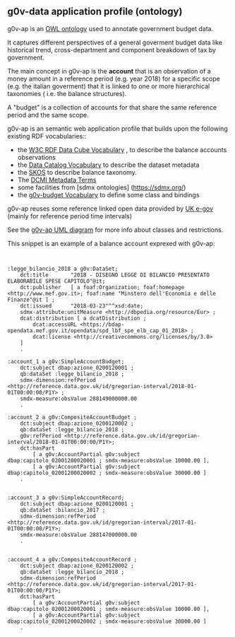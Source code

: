 g0v-data application profile (ontology)
---------------------------------------

g0v-ap is an [OWL ontology](https://www.w3.org/TR/owl2-primer/) used to annotate government budget data.  

It captures different perspectives of a general goverment budget data like historical trend, cross-department and component breakdown of tax by government.

The main concept in g0v-ap is the **account** that is an observation of a money amount in a reference period (e.g. year 2018) for a specific scope (e.g. the italian goverment) that it is linked to one or more hierarchical taxonomies ( i.e. the balance structures).

A "budget" is a collection of accounts for that share the same reference period and the same scope.

g0v-ap is an semantic web application profile that builds upon the following existing RDF vocabularies:: 

- the [W3C RDF Data Cube Vocabulary](https://www.w3.org/TR/vocab-data-cube) , to describe the balance accounts observations
- the [Data Catalog Vocabulary](https://www.w3.org/TR/vocab-dcat/) to describe the dataset metadata
- the [SKOS](https://www.w3.org/TR/skos-primer) to describe balance taxonomy.
- The [DCMI Metadata Terms](http://dublincore.org/documents/dcmi-terms/)
- some facilities from [sdmx ontologies] (https://sdmx.org/)
- the [g0v-budget Vocabulary](g0v-budget.rdf) to define some class and bindings

g0v-ap reuses  some reference linked open data provided by [UK e-gov](https://github.com/alphagov/datagovuk_reference) (mainly for reference period time intervals)

See the [g0v-ap UML diagram](https://www.draw.io/?lightbox=1&highlight=0000ff&edit=_blank&layers=1&nav=1&title=g0v-uml-diagram#Uhttps%3A%2F%2Fdrive.google.com%2Fa%2Fe-artspace.com%2Fuc%3Fid%3D1Qa_zoF1Nl8ULUg9uChN-OH3ep2Lta4PY%26export%3Ddownload) for more info about classes and restrictions.


This snippet is an example of a balance account  exprexed with g0v-ap:

```


:legge_bilancio_2018 a g0v:DataSet;
    dct:title       "2018 - DISEGNO LEGGE DI BILANCIO PRESENTATO ELABORABILE SPESE CAPITOLO"@it;
    dct:publisher   [ a foaf:Organization; foaf:homepage <http://www.mef.gov.it>; foaf:name "Minstero dell'Economia e delle Finanze"@it ] ;
    dct:issued      "2018-03-23"^^xsd:date;
    sdmx-attribute:unitMeasure <http://dbpedia.org/resource/Eur> ;
	dcat:distribution [ a dcatDistribution ;
		dcat:accessURL <https://bdap-opendata.mef.gov.it/opendata/spd_lbf_spe_elb_cap_01_2018> ;
		dcat:license <http://creativecommons.org/licenses/by/3.0>
	]
    .

:account_1 a g0v:SimpleAccountBudget;
	dct:subject dbap:azione_0200120001 ;
    qb:dataSet :legge_bilancio_2018 ;
	sdmx-dimension:refPeriod <http://reference.data.gov.uk/id/gregorian-interval/2018-01-01T00:00:00/P1Y> ;
	smdx-measure:obsValue 288149000000.00		
    .

:account_2 a g0v:CompositeAccountBudget ;
	dct:subject dbap:azione_0200120002 ;
    qb:dataSet :legge_bilancio_2018 ;
	g0v:refPeriod <http://reference.data.gov.uk/id/gregorian-interval/2018-01-01T00:00:00/P1Y>;
	dct:hasPart 
		[ a g0v:AccountPartial g0v:subject dbap:capitolo_02001200020001 ; smdx-measure:obsValue 10000.00 ],
		[ a g0v:AccountPartial g0v:subject dbap:capitolo_02001200020002 ; smdx-measure:obsValue 30000.00 ]
    .

	
:account_3 a g0v:SimpleAccountRecord;
	dct:subject dbap:azione_0200120001 ;
    qb:dataSet :bilancio_2017 ;
	sdmx-dimension:refPeriod <http://reference.data.gov.uk/id/gregorian-interval/2017-01-01T00:00:00/P1Y>;
	smdx-measure:obsValue 288147000000.00 	
    .

	
:account_4 a g0v:CompositeAccountRecord ;
	dct:subject dbap:azione_0200120002 ;
    qb:dataSet :legge_bilancio_2018 ;
	sdmx-dimension:refPeriod <http://reference.data.gov.uk/id/gregorian-interval/2017-01-01T00:00:00/P1Y>;
	dct:hasPart 
		[ a g0v:AccountPartial g0v:subject dbap:capitolo_02001200020001 ; smdx-measure:obsValue 10000.00 ],
		[ a g0v:AccountPartial g0v:subject dbap:capitolo_02001200020002 ; smdx-measure:obsValue 30000.00 ]
    .

```	

